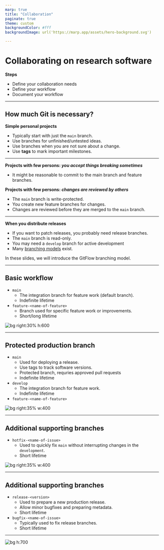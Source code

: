 ```yaml
---
marp: true
title: "Collaboration"
paginate: true
theme: custom
backgroundColor: #fff
backgroundImage: url('https://marp.app/assets/hero-background.svg')

---
```


# Collaborating on research software

**Steps**
- Define your collaboration needs
- Define your workflow
- Document your workflow

---

## How much Git is necessary?

**Simple personal projects**
- Typically start with just the `main` branch.
- Use branches for unfinished/untested ideas.
- Use branches when you are not sure about a change.
- Use **tags** to mark important milestones.

---

**Projects with few persons: *you accept things breaking sometimes***
- It might be reasonable to commit to the main branch and feature branches.  

**Projects with few persons: *changes are reviewed by others***
- The `main` branch is write-protected.
- You create new feature branches for changes.
- Changes are reviewed before they are merged to the `main` branch.

---

**When you distribute releases**
- If you want to patch releases, you probably need release branches.
- The `main` branch is read-only.
- You may need a `develop` branch for active development
- Many [branching models](https://coderefinery.github.io/git-branch-design/05-branching-models/) exist.

In these slides, we will introduce the GitFlow branching model.

---

## Basic workflow

- `main`
    - The integration branch for feature work (default branch).
    - Indefinite lifetime
- `feature-<name-of-feature>`  
    - Branch used for specific feature work or improvements.
    - Short/long lifetime


![bg right:30% h:600](img/feature-branches.png)


---

## Protected production branch

- `main`
    - Used for deploying a release.
    - Use tags to track software versions.
    - Protected branch, requries approved pull requests
    - Indefinite lifetime
- `develop`
    - The integration branch for feature work.
    - Indefinite lifetime
- `feature-<name-of-feature>`  

![bg right:35% w:400](img/main-branches-develop.png)

---

## Additional supporting branches

- `hotfix-<name-of-issue>`
    - Used to quickly fix `main` without interrupting changes in the `development`.
    - Short lifetime

![bg right:35% w:400](img/hotfix-branches.png)

---

## Additional supporting branches

- `release-<version>`
    - Used to prepare a new production release.
    - Allow minor bugfixes and preparing metadata.
    - Short lifetime
- `bugfix-<name-of-issue>`
    - Typically used to fix release branches.
    - Short lifetime

---

![bg h:700](img/van_driessen.png)

